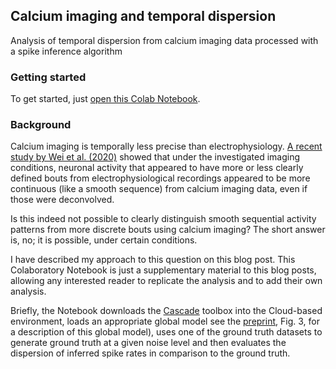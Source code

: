 ## Calcium imaging and temporal dispersion

Analysis of temporal dispersion from calcium imaging data processed with a spike inference algorithm

### Getting started

To get started, just [open this Colab Notebook](https://colab.research.google.com/github/PTRRupprecht/Calcium_imaging_and_temporal_dispersion/blob/main/Temporal_dispersion_of_activity_from_deconvolved_calcium_imaging.ipynb).

### Background

Calcium imaging is temporally less precise than electrophysiology. [A recent study by Wei et al. (2020)](https://journals.plos.org/ploscompbiol/article?id=10.1371/journal.pcbi.1008198) showed that under the investigated imaging conditions, neuronal activity that appeared to have more or less clearly defined bouts from electrophysiological recordings appeared to be more continuous (like a smooth sequence) from calcium imaging data, even if those were deconvolved.

Is this indeed not possible to clearly distinguish smooth sequential activity patterns from more discrete bouts using calcium imaging? The short answer is, no; it is possible, under certain conditions.

I have described my approach to this question on this blog post. This Colaboratory Notebook is just a supplementary material to this blog posts, allowing any interested reader to replicate the analysis and to add their own analysis.

Briefly, the Notebook downloads the [Cascade](https://github.com/HelmchenLabSoftware/Cascade) toolbox into the Cloud-based environment, loads an appropriate global model see the [preprint](https://www.biorxiv.org/content/10.1101/2020.08.31.272450v2), Fig. 3, for a description of this global model), uses one of the ground truth datasets to generate ground truth at a given noise level and then evaluates the dispersion of inferred spike rates in comparison to the ground truth.
